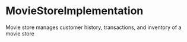 # MovieStoreImplementation
Movie store manages customer history, transactions, and inventory of a movie store
